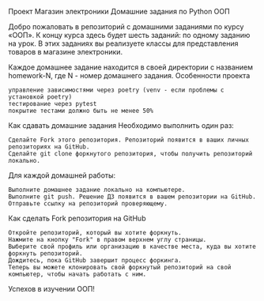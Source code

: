 Проект Магазин электроники
Домашние задания по Python ООП

Добро пожаловать в репозиторий с домашними заданиями по курсу «ООП». К концу курса здесь будет шесть заданий: по одному заданию на урок. В этих заданиях вы реализуете классы для представления товаров в магазине электроники.

Каждое домашнее задание находится в своей директории с названием homework-N, где N - номер домашнего задания.
Особенности проекта

    управление зависимостями через poetry (venv - если проблемы с установкой poetry)
    тестирование через pytest
    покрытие тестами должно быть не менее 50%

Как сдавать домашние задания
Необходимо выполнить один раз:

    Сделайте Fork этого репозитория. Репозиторий появится в ваших личных репозиториях на GitHub.
    Сделайте git clone форкнутого репозитория, чтобы получить репозиторий локально.

Для каждой домашней работы:

    Выполните домашнее задание локально на компьютере.
    Выполните git push. Решение ДЗ появится в вашем репозитории на GitHub.
    Отправьте ссылку на репозиторий проверяющему.

Как сделать Fork репозитория на GitHub

    Откройте репозиторий, который вы хотите форкнуть.
    Нажмите на кнопку "Fork" в правом верхнем углу страницы.
    Выберите свой профиль или организацию в качестве места, куда вы хотите форкнуть репозиторий.
    Дождитесь, пока GitHub завершит процесс форкинга.
    Теперь вы можете клонировать свой форкнутый репозиторий на свой компьютер, чтобы начать работать с ним.

Успехов в изучении ООП!